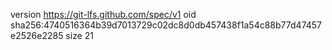 version https://git-lfs.github.com/spec/v1
oid sha256:4740516364b39d7013729c02dc8d0db457438f1a54c88b77d47457e2526e2285
size 21
